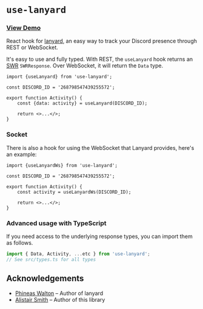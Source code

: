 # `use-lanyard`

### [View Demo](https://codesandbox.io/s/use-lanyard-demo-kokjd?file=/index.js)

React hook for [lanyard](https://github.com/Phineas/lanyard/), an easy way to track your Discord presence through REST or WebSocket.

It's easy to use and fully typed. With REST, the `useLanyard` hook returns an [SWR](https://github.com/vercel/swr) `SWRResponse`. Over WebSocket, it will return the `Data` type.

```tsx
import {useLanyard} from 'use-lanyard';

const DISCORD_ID = '268798547439255572';

export function Activity() {
	const {data: activity} = useLanyard(DISCORD_ID);

	return <>...</>;
}
```

### Socket

There is also a hook for using the WebSocket that Lanyard provides, here's an example:

```tsx
import {useLanyardWs} from 'use-lanyard';

const DISCORD_ID = '268798547439255572';

export function Activity() {
	const activity = useLanyardWs(DISCORD_ID);

	return <>...</>;
}
```

### Advanced usage with TypeScript

If you need access to the underlying response types, you can import them as follows.

```ts
import { Data, Activity, ...etc } from 'use-lanyard';
// See src/types.ts for all types
```

## Acknowledgements

- [Phineas Walton](https://github.com/Phineas/) – Author of lanyard
- [Alistair Smith](https://github.com/alii/) – Author of this library
